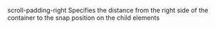 scroll-padding-right
    Specifies the distance from the right side of the container to the snap position on the child elements

